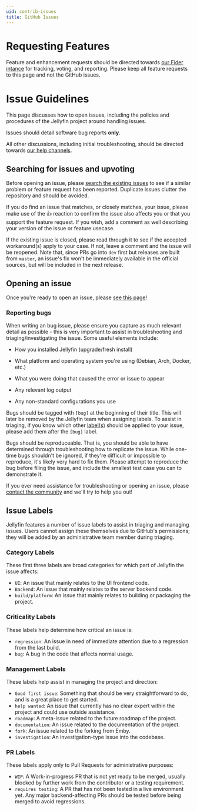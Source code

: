 ```yaml
---
uid: contrib-issues
title: GitHub Issues
---
```


# Requesting Features

Feature and enhancement requests should be directed towards [our Fider intance](https://features.jellyfin.org) for tracking, voting, and reporting. Please keep all feature requests to this page and not the GitHub issues.

# Issue Guidelines

This page discusses how to open issues, including the policies and procedures of the Jellyfin project around handling issues.

Issues should detail software bug reports **only**.

All other discussions, including initial troubleshooting, should be directed towards [our help channels](xref:getting-help).

## Searching for issues and upvoting

Before opening an issue, please [search the existing issues](https://github.com/jellyfin/jellyfin/issues?utf8=✓&q=is%3Aissue) to see if a similar problem or feature request has been reported. Duplicate issues clutter the repository and should be avoided.

If you do find an issue that matches, or closely matches, your issue, please make use of the :+1: reaction to confirm the issue also affects you or that you support the feature request. If you wish, add a comment as well describing your version of the issue or feature usecase.

If the existing issue is closed, please read through it to see if the accepted workaround(s) apply to your case. If not, leave a comment and the issue will be reopened. Note that, since PRs go into `dev` first but releases are built from `master`, an issue's fix won't be immediately available in the official sources, but will be included in the next release.

## Opening an issue

Once you're ready to open an issue, please [see this page](https://github.com/jellyfin/jellyfin/issues/new)!

### Reporting bugs

When writing an bug issue, please ensure you capture as much relevant detail as possible - this is very important to assist in troubleshooting and triaging/investigating the issue. Some useful elements include:

* How you installed Jellyfin (upgrade/fresh install)

* What platform and operating system you're using (Debian, Arch, Docker, etc.)

* What you were doing that caused the error or issue to appear

* Any relevant log output

* Any non-standard configurations you use

Bugs should be tagged with `[bug]` at the beginning of their title. This will later be removed by the Jellyfin team when assigning labels. To assist in triaging, if you know which other [label(s)](xref:contrib-issues#issue-labels) should be applied to your issue, please add them after the `[bug]` label.

Bugs should be reproduceable. That is, you should be able to have determined through troubleshooting how to replicate the issue. While one-time bugs shouldn't be ignored, if they're difficult or impossible to reproduce, it's likely very hard to fix them. Please attempt to reproduce the bug before filing the issue, and include the smallest test case you can to demonstrate it.

If you ever need assistance for troubleshooting or opening an issue, please [contact the community](xref:getting-help) and we'll try to help you out!

## Issue Labels

Jellyfin features a number of issue labels to assist in triaging and managing issues. Users cannot assign these themselves due to GitHub's permissions; they will be added by an administrative team member during triaging.

### Category Labels

These first three labels are broad categories for which part of Jellyfin the issue affects:

* `UI`: An issue that mainly relates to the UI frontend code.
* `Backend`: An issue that mainly relates to the server backend code.
* `build/platform`: An issue that mainly relates to building or packaging the project.
                                                     
### Criticality Labels
                                                                                
These labels help determine how critical an issue is:

* `regression`: An issue in need of immediate attention due to a regression from the last build.
* `bug`: A bug in the code that affects normal usage.

### Management Labels

These labels help assist in managing the project and direction:

* `Good first issue`: Something that should be very straightforward to do, and is a great place to get started.
* `help wanted`: An issue that currently has no clear expert within the project and could use outside assistance.
* `roadmap`: A meta-issue related to the future roadmap of the project.
* `documentation`: An issue related to the documentation of the project.
* `fork`: An issue related to the forking from Emby.
* `investigation`: An investigation-type issue into the codebase.

### PR Labels

These labels apply only to Pull Requests for administrative purposes:

* `WIP`: A Work-in-progress PR that is not yet ready to be merged, usually blocked by further work from the contributor or a testing requirement.
* `requires testing`: A PR that has not been tested in a live environment yet. Any major backend-affecting PRs should be tested before being merged to avoid regressions.
